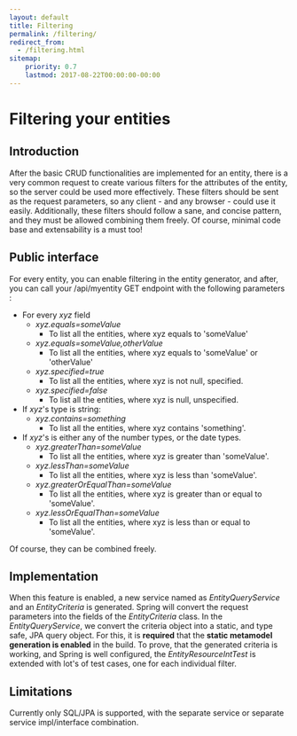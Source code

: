```yaml
---
layout: default
title: Filtering
permalink: /filtering/
redirect_from:
  - /filtering.html
sitemap:
    priority: 0.7
    lastmod: 2017-08-22T00:00:00-00:00
---
```


# <i class="fa fa-filter"></i> Filtering your entities

## Introduction

After the basic CRUD functionalities are implemented for an entity, there is a very common request to create various filters for the attributes of the entity, 
so the server could be used more effectively. These filters should be sent as the request parameters, so any client - and any browser - could use it easily.
Additionally, these filters should follow a sane, and concise pattern, and they must be allowed combining them freely. Of course, minimal code base and extensability is a must too!

## Public interface

For every entity, you can enable filtering in the entity generator, and after, you can call your /api/myentity GET endpoint with the following parameters :
* For every *xyz* field
    * *xyz.equals=someValue*
        - To list all the entities, where xyz equals to 'someValue'
    * *xyz.equals=someValue,otherValue*
        - To list all the entities, where xyz equals to 'someValue' or 'otherValue'
    * *xyz.specified=true*
        - To list all the entities, where xyz is not null, specified.
    * *xyz.specified=false*
        - To list all the entities, where xyz is null, unspecified.
* If *xyz*'s type is string:
    * *xyz.contains=something*
        - To list all the entities, where xyz contains 'something'.
* If *xyz*'s is either any of the number types, or the date types.
    * *xyz.greaterThan=someValue*
        - To list all the entities, where xyz is greater than 'someValue'.
    * *xyz.lessThan=someValue*
        - To list all the entities, where xyz is less than 'someValue'.
    * *xyz.greaterOrEqualThan=someValue*
        - To list all the entities, where xyz is greater than or equal to 'someValue'.
    * *xyz.lessOrEqualThan=someValue*
        - To list all the entities, where xyz is less than or equal to 'someValue'.

Of course, they can be combined freely.

## Implementation

When this feature is enabled, a new service named as *EntityQueryService* and an *EntityCriteria* is generated. Spring will convert the request parameters into the fields of the *EntityCriteria* class.
In the *EntityQueryService*, we convert the criteria object into a static, and type safe, JPA query object. For this, it is **required** that the **static metamodel generation is enabled** in the build.
To prove, that the generated criteria is working, and Spring is well configured, the *EntityResourceIntTest* is extended with lot's of test cases, one for each individual filter.

## Limitations

Currently only SQL/JPA is supported, with the separate service or separate service impl/interface combination.

